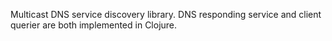 Multicast DNS service discovery library. DNS responding service and client querier are both implemented in Clojure.
